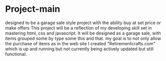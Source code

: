 # Project-main
designed to be a garage sale style project with the ability buy at set price or make offers
This project will be a reflection of my developing skill set in mastering html, css and javascript.  It will be designed as a garage sale, with items 
grouped some by type some this and that.  my goal is to not only allow the purchase of items as in the web site I created "Retirementcrafts.com" which
is up and running but not currently being actively updated but still functional.
